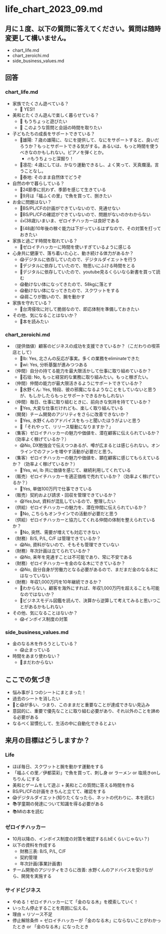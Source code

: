 # life_chart_2023_09.md
## 月に１度、以下の質問に答えてください。質問は随時変更して構いません。
- chart_life.md
- chart_zeroichi.md
- side_business_values.md

## 回答
### chart_life.md
- 家族でたくさん遊べている？
  - 🎉 YES!!
- 美和とたくさん遊んで楽しく暮らせている？
  - 🤔 もうちょっと遊びたい
  - 🤔 このような質問と会話の時間を取りたい
- 子どもたちの成長をサポートできている？
  - 🤔雄陽: ７歳の雄陽に、なにを提供して、なにをサポートすると、良いだろうか？もっとサポートできる気がする。あるいは、もっと時間を使うべきなのかもしれない。ピアノを弾くとか。
    - 🔥もうちょっと深掘り！
  - 🎉凛花: ４歳にしては、かなり運動できるし、よく笑って、天真爛漫。言うことなし。
  - 🎉泰地: そのまま自然体でどうぞ
- 自然の中で暮らしている？
  - 🎉24節季に抗わず、季節を感じて生きている
  - 🤔9月は「福ふくの里」で魚を買って、捌きたい
- お金に問題はない？
  - 🤔BS/PL/CFの計画ができていないので、見通せない
  - 🤔BS/PL/CFの確認ができていないので、問題がないのかわからない
  - 👍(38歳)いまいま、ゼロイチハッカーは良好である
  - 🤔(48歳)10年後の稼ぐ能力は下がっているはずなので、その対策を打っておきたい
- 家族と過ごす時間を取れている？
  - 🤔ゼロイチハッカーに時間を使いすぎているように感じる
- 心身共に健康で、落ち着いた心と、動き続ける体力があるか？
  - 😱デジタルに依存していたので、デジタルダイエットを行う
  - 🤔デジタルに依存していたので、物思いにふける時間をとる
  - 🤔デジタルに依存していたので、youtube見るくらいなら新書を買って読む
  - 😱動けない体になってきたので、58kgに落とす
  - 😱動けない体になってきたので、スクワットをする
  - 😱肩こりが酷いので、腕を動かす
- 家族を守れている？
  - 🤔台湾侵攻に対して脆弱なので、即応体制を準備しておきたい
- その他、気になることはないか？
  - 🤔本を読みたい

### chart_zeroichi.md
- （提供価値）顧客のビジネスの成功を支援できているか？（こだわりの喫茶店として）
  - 🎉lb: Yes, 北さんの反応が事実。多くの業務をeliminateできた
  - 🎉wi: Yes, 分析基盤が進みつつある
- （仲間）自分の持てる能力を最大限活かして仕事に取り組めているか？
  - 🤔石垣: No, もっと経営的な業務に取り組みたい。もっと稼ぎたい。
- （仲間）仲間の能力が最大限活きるようにサポートできているか？
  - 🤔水野くん: Yes, 特段、彼の邪魔になるようなことをしていないと思うが、もしかしたらもっとサポートできるかもしれない
- （仲間）毎日、仕事に取り組むときに、前向きな気持を持てているか？
  - 🎉Yes, 大変な仕事だけれども、楽しく取り組んでいる
- （開発）チーム開発のアジリティをさらに改善できないか？
  - 🤔Yes, 水野くんのアドバイスをもっと聞いたほうがよいと思う
  - 🤔「それやって、リリース駆動になりますか？」
- （集客）ゼロイチハッカーの魅力や価値を、潜在顧客に伝えられているか？（効率よく稼げているか？）
  - 😱No, DX勉強会で伝えつつあるが、噂が広まるとは感じられない。オンラインでのファンを増やす活動が必要だと思う。
- （集客）ゼロイチハッカーの魅力や価値を、顕在顧客に感じてもらえているか？（効率よく稼げているか？）
  - 🎉Yes, wi, lb 共に価値を感じて、継続利用してくれている
- （販売）ゼロイチハッカーを適正価格で売れているか？（効率よく稼げているか？）
  - 🎉Yes, 単価100万円で仕事できている
- （販売）契約および請求・回収を管理できているか？
  - 😱Yes,but, 資料が混乱しているので、整理したい
- （供給）ゼロイチハッカーの魅力を、潜在仲間に伝えられているか？
  - 🤔No, こちらもオンラインでの活動が必要だと思う
- （供給）ゼロイチハッカーと協力してくれる仲間の体制を整えられているか？
  - 🤔No, 突然、需要が増えても対応できない
- （財務）B/S, P/L, C/F は管理できているか？
  - 😱No, 資料がないので、そもそも管理できていない
- （財務）年次計画は立てられているか？
  - 😱No, 来年を見通すことは不可能であり、常に不安である
- （財務）ゼロイチハッカーを金のなる木にできているか？
  - 😱No, 自分自身が労働力となる必要があるので、まだまだ金のなる木にはなっていない
- （財務）年収1,000万円を10年継続できるか？
  - 🤔わからない。顧客を海外にすれば、年収1,000万円を超えることも可能なのではないか？
  - 🤔ビジネスモデル図鑑を読んで、決算から逆算して考えてみると思いつことがあるかもしれない
- その他、気になることはないか？
  - 😱インボイス制度の対策

### side_business_values.md
- 金のなる木を作ろうとしている？
  - 😱止まっている
- 時間をあまり使わない？
  - 🤔まだわからない

## ここでの気づき
- 悩み事が１つのシートにまとまった！
- 過去のシートを消したい
- 🤔と😱が多い、つまり、このままだと重要なことが達成できない見込み
- 意図的に、重要で優先なことに取り組む必要があり、それ以外のことを諦める必要がある
- なるべく習慣化して、生活の中に自動化できるとよい

## 来月の目標はどうしますか？
### Life
- ほぼ毎日、スクワットと腕を動かす運動をする
- 「福ふくの里／伊都菜彩」で魚を買って、刺し身 or ラーメン or 塩焼きonしちりん にする
- 美和とゲームをして遊ぶ + 美和とこの質問に答える時間を作る
- BS/PL/CFの計画をきちんと立てて、確認をする
- 😱デジタルダイエット(知りたくなったら、ネットの代わりに、本を読む)
- 📚学童期の発達について知識を得る必要がある
- 📚MIの本を読む

### ゼロイチハッカー
- 10月以降の、インボイス制度の対策を確認する(LbEくらいじゃない？)
- 以下の資料を作成する
  - 財務三表: B/S, P/L, C/F
  - 契約管理
  - 年次計画(事業計画書)
- チーム開発のアジリティをさらに改善: 水野くんのアドバイスを受けながら、開発を実施する

### サイドビジネス
- やめる！ゼロイチハッカーにて「金のなる木」を模索していく！
- いったん停止することを周囲に伝える。
- 理由 = リソース不足
- 停止解除条件 = ゼロイチハッカーが「金のなる木」にならないことがわかったとき or 「金のなる木」になったとき

